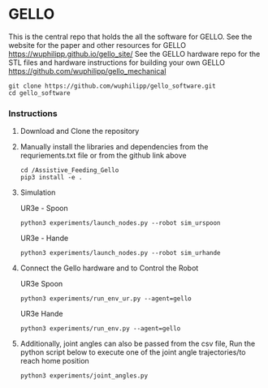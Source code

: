 # GELLO
This is the central repo that holds the all the software for GELLO. See the website for the paper and other resources for GELLO https://wuphilipp.github.io/gello_site/
See the GELLO hardware repo for the STL files and hardware instructions for building your own GELLO https://github.com/wuphilipp/gello_mechanical
```
git clone https://github.com/wuphilipp/gello_software.git
cd gello_software
```

### Instructions

1. Download and Clone the repository
2. Manually install the libraries and dependencies from the requriements.txt file or from the github link above
   ```
   cd /Assistive_Feeding_Gello
   pip3 install -e .
   ```
3. Simulation
   
   UR3e - Spoon

   ```
   python3 experiments/launch_nodes.py --robot sim_urspoon
   ```

   UR3e - Hande
   ```
   python3 experiments/launch_nodes.py --robot sim_urhande
   ```

4. Connect the Gello hardware and to Control the Robot

   UR3e Spoon
   ```
   python3 experiments/run_env_ur.py --agent=gello
   ```

   UR3e Hande
   ```
   python3 experiments/run_env.py --agent=gello
   ```
5. Additionally, joint angles can also be passed from the csv file, Run the python script below to execute one of the joint angle trajectories/to reach home position
   ```
   python3 experiments/joint_angles.py
   ```

   
